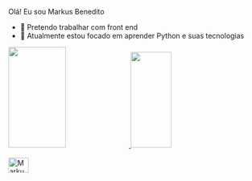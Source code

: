 Olá! Eu sou Markus Benedito

- 📖 Pretendo trabalhar com front end
- 🌱 Atualmente estou focado em aprender Python e suas tecnologias  

<div>
  <a href ="https://github.com/MarkusBenedito">
  <img height = "200em" width = "47.5%" src ="https://github-readme-stats.vercel.app/api?username=MarkusBenedito&show_icons=true&theme=dracula&include_all_commits=true&count_private=true"/>
  <img height = "190em" width = "40%" src ="https://github-readme-stats.vercel.app/api/top-langs/?username=MarkusBenedito&layout=compact&langs_count=16&theme=dracula"/>
</div>

<div style = "display: inline_block"><br>
  <img align = "center" alt = "Markus-Python" height = "30" width = "40" src ="https://cdn.jsdelivr.net/gh/devicons/devicon/icons/python/python-original.svg">
</div>

 ##
  
 <div>
   
   
 </div>
